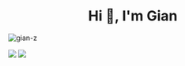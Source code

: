 <h1 align="center">Hi 👋, I'm Gian</h1>

<p align="left"> <img src="https://komarev.com/ghpvc/?username=gian-z&label=Profile%20views&color=0e75b6&style=flat" alt="gian-z" /> </p>
<span>
  <img align="center" src="https://github-readme-stats.vercel.app/api?username=gian-z&count_private=true&show_icons=true&theme=github_dark&hide=stars" />
</span>
<span>
  <img align="center" src="https://github-readme-stats.vercel.app/api/top-langs?username=gian-z&layout=compact&theme=github_dark&langs_count=8" />
</span>



<!--
**Gian-z/Gian-z** is a ✨ _special_ ✨ repository because its `README.md` (this file) appears on your GitHub profile.
crazy comments:

- 🔭 I’m currently working with **CMInformatik AG**

- 💬 Ask me about **clean-code ^^**

Here are some ideas to get you started:

- 🔭 I’m currently working on ...
- 🌱 I’m currently learning ...
- 👯 I’m looking to collaborate on ...
- 🤔 I’m looking for help with ...
- 💬 Ask me about ...
- 📫 How to reach me: ...
- 😄 Pronouns: ...
- ⚡ Fun fact: ...
-->
